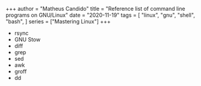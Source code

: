 +++
author = "Matheus Candido"
title = "Reference list of command line programs on GNU/Linux"
date = "2020-11-19"
tags = [
    "linux",
    "gnu",
    "shell",
    "bash",
]
series = ["Mastering Linux"]
+++

- rsync
- GNU Stow
- diff
- grep
- sed
- awk
- groff
- dd